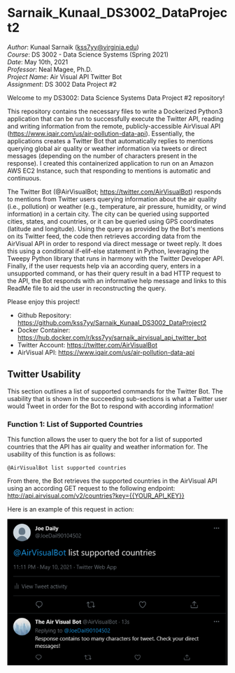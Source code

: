 # Sarnaik_Kunaal_DS3002_DataProject2

*Author*: Kunaal Sarnaik (kss7yy@virginia.edu)<br/>
*Course*: DS 3002 - Data Science Systems (Spring 2021)<br/>
*Date*: May 10th, 2021<br/>
*Professor*: Neal Magee, Ph.D.<br/>
*Project Name*: Air Visual API Twitter Bot<br/>
*Assignment*: DS 3002 Data Project #2<br/>

Welcome to my DS3002: Data Science Systems Data Project #2 repository!

This repository contains the necessary files to write a Dockerized Python3 application that can be run to successfully execute the Twitter API, reading and writing information from the remote, publicly-accessible AirVisual API (https://www.iqair.com/us/air-pollution-data-api). Essentially, the applications creates a Twitter Bot that automatically replies to mentions querying global air quality or weather information via tweets or direct messages (depending on the number of characters present in the response). I created this containerized application to run on an Amazon AWS EC2 Instance, such that responding to mentions is automatic and continuous.

The Twitter Bot (@AirVisualBot; https://twitter.com/AirVisualBot) responds to mentions from Twitter users querying information about the air quality (i.e., pollution) or weather (e.g., temperature, air pressure, humidity, or wind information) in a certain city. The city can be queried using supported cities, states, and countries, or it can be queried using GPS coordinates (latitude and longitude). Using the query as provided by the Bot's mentions on its Twitter feed, the code then retrieves according data from the AirVisual API in order to respond via direct message or tweet reply. It does this using a conditional if-elif-else statement in Python, leveraging the Tweepy Python library that runs in harmony with the Twitter Developer API. Finally, if the user requests help via an according query, enters in a unsupported command, or has their query result in a bad HTTP request to the API, the Bot responds with an informative help message and links to this ReadMe file to aid the user in reconstructing the query.

Please enjoy this project!

- Github Repository: https://github.com/kss7yy/Sarnaik_Kunaal_DS3002_DataProject2
- Docker Container: https://hub.docker.com/r/kss7yy/sarnaik_airvisual_api_twitter_bot
- Twitter Account: https://twitter.com/AirVisualBot
- AirVisual API: https://www.iqair.com/us/air-pollution-data-api

## Twitter Usability

This section outlines a list of supported commands for the Twitter Bot. The usability that is shown in the succeeding sub-sections is what a Twitter user would Tweet in order for the Bot to respond with according information!

### Function 1: List of Supported Countries

This function allows the user to query the bot for a list of supported countries that the API has air quality and weather information for. The usability of this function is as follows:

```
@AirVisualBot list supported countries
```

From there, the Bot retrieves the supported countries in the AirVisual API using an according GET request to the following endpoint: http://api.airvisual.com/v2/countries?key={{YOUR_API_KEY}}

Here is an example of this request in action:

![](images\img_fun1.PNG)
